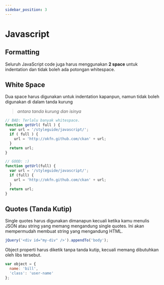 ```yaml
---
sidebar_position: 3
---
```


# Javascript

## Formatting

Seluruh JavaScript code juga harus menggunakan **2 space** untuk indentation dan tidak boleh ada potongan whitespace.

## White Space

Dua space harus digunakan untuk indentation kapanpun, namun tidak boleh digunakan di dalam tanda kurung
>_antara tanda kurung dan isinya_

```js
// BAD: Terlalu banyak whitespace.
function getUrl( full ) {
  var url = '/styleguide/javascript/';
  if ( full ) {
    url = 'http://okfn.github.com/ckan' + url;
  }
  return url;
}

// GOOD: :)
function getUrl(full) {
  var url = '/styleguide/javascript/';
  if (full) {
    url = 'http://okfn.github.com/ckan' + url;
  }
  return url;
}
```

## Quotes (Tanda Kutip)

Single quotes harus digunakan dimanapun kecuali ketika kamu menulis JSON atau string yang memang mengandung single quotes. Ini akan mempermudah membuat string yang mengandung HTML.

```js
jQuery('<div id="my-div" />').appendTo('body');
```
Object properti harus diketik tanpa tanda kutip, kecuali memang dibutuhkan oleh libs tersebut.
```js
var object = {
  name: 'bill',
  'class': 'user-name'
};
```
